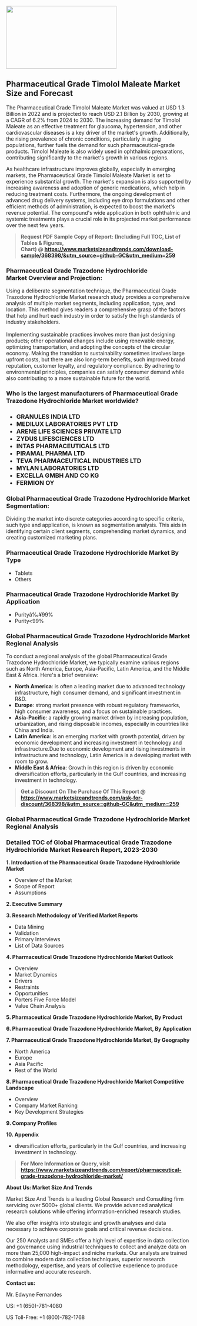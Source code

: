 <p><img class="alignnone size-medium wp-image-20088" src="https://ffe5etoiles.com/wp-content/uploads/2024/12/MST1-300x171.png" alt="" width="300" height="171" /></p><h2>Pharmaceutical Grade Timolol Maleate Market Size and Forecast</h2><p>The Pharmaceutical Grade Timolol Maleate Market was valued at USD 1.3 Billion in 2022 and is projected to reach USD 2.1 Billion by 2030, growing at a CAGR of 6.2% from 2024 to 2030. The increasing demand for Timolol Maleate as an effective treatment for glaucoma, hypertension, and other cardiovascular diseases is a key driver of the market's growth. Additionally, the rising prevalence of chronic conditions, particularly in aging populations, further fuels the demand for such pharmaceutical-grade products. Timolol Maleate is also widely used in ophthalmic preparations, contributing significantly to the market's growth in various regions.</p><p>As healthcare infrastructure improves globally, especially in emerging markets, the Pharmaceutical Grade Timolol Maleate Market is set to experience substantial growth. The market's expansion is also supported by increasing awareness and adoption of generic medications, which help in reducing treatment costs. Furthermore, the ongoing development of advanced drug delivery systems, including eye drop formulations and other efficient methods of administration, is expected to boost the market's revenue potential. The compound's wide application in both ophthalmic and systemic treatments plays a crucial role in its projected market performance over the next few years.</p></p><blockquote id="" class=""><strong>Request PDF Sample Copy of Report: (Including Full TOC, List of Tables &amp; Figures, Chart)&nbsp;@&nbsp;<strong><a href="https://www.marketsizeandtrends.com/download-sample/368398/&utm_source=github-GC&utm_medium=259" target="_blank">https://www.marketsizeandtrends.com/download-sample/368398/&utm_source=github-GC&utm_medium=259</a></strong></strong></blockquote><h3 id="" class="">Pharmaceutical Grade Trazodone Hydrochloride Market&nbsp;Overview and Projection:</h3><p id="" class="">Using a deliberate segmentation technique, the Pharmaceutical Grade Trazodone Hydrochloride Market research study provides a comprehensive analysis of multiple market segments, including application, type, and location. This method gives readers a comprehensive grasp of the factors that help and hurt each industry in order to satisfy the high standards of industry stakeholders. <br /> <br />Implementing sustainable practices involves more than just designing products; other operational changes include using renewable energy, optimizing transportation, and adopting the concepts of the circular economy. Making the transition to sustainability sometimes involves large upfront costs, but there are also long-term benefits, such improved brand reputation, customer loyalty, and regulatory compliance. By adhering to environmental principles, companies can satisfy consumer demand while also contributing to a more sustainable future for the world.</p><h3 id="" class="">Who is the largest manufacturers of&nbsp;Pharmaceutical Grade Trazodone Hydrochloride Market worldwide?</h3><h3 class=""><p><ul><li>GRANULES INDIA LTD </li><li> MEDILUX LABORATORIES PVT LTD </li><li> ARENE LIFE SCIENCES PRIVATE LTD </li><li> ZYDUS LIFESCIENCES LTD </li><li> INTAS PHARMACEUTICALS LTD </li><li> PIRAMAL PHARMA LTD </li><li> TEVA PHARMACEUTICAL INDUSTRIES LTD </li><li> MYLAN LABORATORIES LTD </li><li> EXCELLA GMBH AND CO KG </li><li> FERMION OY</li></ul></p></h3><h3 id="" class="">Global&nbsp;Pharmaceutical Grade Trazodone Hydrochloride Market Segmentation:</h3><p id="" class="">Dividing the market into discrete categories according to specific criteria, such type and application, is known as segmentation analysis. This aids in identifying certain client segments, comprehending market dynamics, and creating customized marketing plans.</p><h3 id="" class="">Pharmaceutical Grade Trazodone Hydrochloride Market&nbsp;By Type</h3><p><p><ul><li>Tablets</li><li> Others</p></li></ul></p></p><h3 id="" class="">Pharmaceutical Grade Trazodone Hydrochloride Market&nbsp;By Application</h3><p class=""><p><ul><li>Purityâ‰¥99%</li><li> Purity<99%</li></ul></p></p><h3 id="" class="">Global Pharmaceutical Grade Trazodone Hydrochloride Market Regional Analysis</h3><p id="" class="">To conduct a regional analysis of the global Pharmaceutical Grade Trazodone Hydrochloride Market, we typically examine various regions such as North America, Europe, Asia-Pacific, Latin America, and the Middle East &amp; Africa. Here's a brief overview:</p><ul><li><strong>North America</strong>: is often a leading market due to advanced technology infrastructure, high consumer demand, and significant investment in R&amp;D.</li><li><strong>Europe</strong>: strong market presence with robust regulatory frameworks, high consumer awareness, and a focus on sustainable practices.</li><li><strong>Asia-Pacific</strong>: a rapidly growing market driven by increasing population, urbanization, and rising disposable incomes, especially in countries like China and India.</li><li><strong>Latin America</strong>: is an emerging market with growth potential, driven by economic development and increasing investment in technology and infrastructure.Due to economic development and rising investments in infrastructure and technology, Latin America is a developing market with room to grow.</li><li><strong>Middle East &amp; Africa</strong>: Growth in this region is driven by economic diversification efforts, particularly in the Gulf countries, and increasing investment in technology.</li></ul><blockquote id="" class=""><strong>Get a Discount On The Purchase Of This Report @ <strong><a href="https://www.marketsizeandtrends.com/ask-for-discount/368398/&utm_source=github-GC&utm_medium=259" target="_blank">https://www.marketsizeandtrends.com/ask-for-discount/368398/&utm_source=github-GC&utm_medium=259</a></strong></strong></blockquote><h3 id="" class="">Global Pharmaceutical Grade Trazodone Hydrochloride Market Regional Analysis</h3><h3 id="" class="">Detailed TOC of Global Pharmaceutical Grade Trazodone Hydrochloride Market Research Report, 2023-2030</h3><p id="" class=""><strong>1. Introduction of the Pharmaceutical Grade Trazodone Hydrochloride Market</strong></p><ul><li>Overview of the Market</li><li>Scope of Report</li><li>Assumptions</li></ul><p id="" class=""><strong>2. Executive Summary</strong></p><p id="" class=""><strong>3. Research Methodology of Verified Market Reports</strong></p><ul><li>Data Mining</li><li>Validation</li><li>Primary Interviews</li><li>List of Data Sources</li></ul><p id="" class=""><strong>4. Pharmaceutical Grade Trazodone Hydrochloride Market Outlook</strong></p><ul><li>Overview</li><li>Market Dynamics</li><li>Drivers</li><li>Restraints</li><li>Opportunities</li><li>Porters Five Force Model</li><li>Value Chain Analysis</li></ul><p id="" class=""><strong>5. Pharmaceutical Grade Trazodone Hydrochloride Market, By Product</strong></p><p id="" class=""><strong>6. Pharmaceutical Grade Trazodone Hydrochloride Market, By Application</strong></p><p id="" class=""><strong>7. Pharmaceutical Grade Trazodone Hydrochloride Market, By Geography</strong></p><ul><li>North America</li><li>Europe</li><li>Asia Pacific</li><li>Rest of the World</li></ul><p id="" class=""><strong>8. Pharmaceutical Grade Trazodone Hydrochloride Market Competitive Landscape</strong></p><ul><li>Overview</li><li>Company Market Ranking</li><li>Key Development Strategies</li></ul><p id="" class=""><strong>9. Company Profiles</strong></p><p id="" class=""><strong>10. Appendix</strong></p><ul><li>diversification efforts, particularly in the Gulf countries, and increasing investment in technology.</li></ul><blockquote id="" class=""><strong>For More Information or Query, visit <strong><strong><a href="https://www.marketsizeandtrends.com/report/pharmaceutical-grade-trazodone-hydrochloride-market/" target="_blank">https://www.marketsizeandtrends.com/report/pharmaceutical-grade-trazodone-hydrochloride-market/</a></strong></strong></strong></blockquote><p id="" class=""><strong>About Us: Market Size And Trends</strong></p><p id="" class="">Market Size And Trends is a leading Global Research and Consulting firm servicing over 5000+ global clients. We provide advanced analytical research solutions while offering information-enriched research studies.</p><p id="" class="">We also offer insights into strategic and growth analyses and data necessary to achieve corporate goals and critical revenue decisions.</p><p id="" class="">Our 250 Analysts and SMEs offer a high level of expertise in data collection and governance using industrial techniques to collect and analyze data on more than 25,000 high-impact and niche markets. Our analysts are trained to combine modern data collection techniques, superior research methodology, expertise, and years of collective experience to produce informative and accurate research.</p><p id="" class=""><strong>Contact us:</strong></p><p id="" class="">Mr. Edwyne Fernandes</p><p id="" class="">US: +1 (650)-781-4080</p><p id="" class="">US Toll-Free: +1 (800)-782-1768</p>
